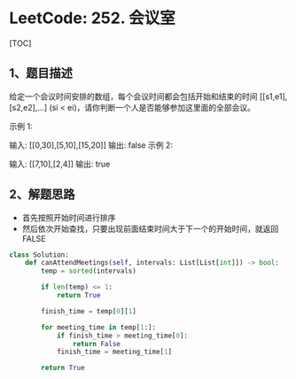 # LeetCode: 252. 会议室

[TOC]

## 1、题目描述



给定一个会议时间安排的数组，每个会议时间都会包括开始和结束的时间 [[s1,e1],[s2,e2],...] (si < ei)，请你判断一个人是否能够参加这里面的全部会议。

示例 1:

输入: [[0,30],[5,10],[15,20]]
输出: false
示例 2:

输入: [[7,10],[2,4]]
输出: true



## 2、解题思路

- 首先按照开始时间进行排序
- 然后依次开始查找，只要出现前面结束时间大于下一个的开始时间，就返回FALSE



```python
class Solution:
    def canAttendMeetings(self, intervals: List[List[int]]) -> bool:
        temp = sorted(intervals)

        if len(temp) <= 1:
            return True

        finish_time = temp[0][1]

        for meeting_time in temp[1:]:
            if finish_time > meeting_time[0]:
                return False
            finish_time = meeting_time[1]

        return True
```

